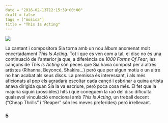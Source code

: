 ```yaml
---
date = "2016-02-13T12:15:39+00:00"
draft = false
tags = ["música"]
title = "This Is Acting"
---
```

<!-- more -->

<img class="pImageFull" src="https://41.media.tumblr.com/f0ebb1d0fbaa64bdfc2c577521ae3cfb/tumblr_o2his9GGm81u00ofno2_1280.png">

La cantant i compositora Sia torna amb un nou àlbum anomenat molt encertadament *This Is Acting*. Tot i que es ven com a tal, el disc no és una continuació de l'anterior ja que, a diferència de *1000 Forms Of Fear*, les cançons de *This Is Acting* són peces que Sia havia compost per a altres artistes (Rihanna, Beyoncé, Shakira...) però que per algun motiu o un altre no han acabat als seus discs. La premissa és interessant, i als més aficionats al pop els agradarà escoltar cada cançó i esbrinar a quina artista anava dirigida quan Sia la va escriure, però poca cosa més. El fet que la majoria siguin (possibles) hits i que coneguem la raó del disc dificulta qualsevol vinculació emocional amb *This Is Acting*, un treball decent (“Cheap Thrills” i “Reaper” són les meves preferides) però irrellevant.

### 5